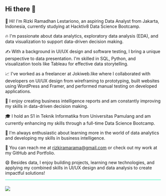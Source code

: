 ## Hi there 👋


👋 Hi! I'm Rizki Ramadhan Lestariono, an aspiring Data Analyst from Jakarta, Indonesia, currently studying at Hacktiv8 Data Science Bootcamp. 

🔥 I'm passionate about data analytics, exploratory data analysis (EDA), and data visualization to support data-driven decision making.

✍ With a background in UI/UX design and software testing, I bring a unique perspective to data presentation. I'm skilled in SQL, Python, and visualization tools like Tableau for effective data storytelling.

📈 I've worked as a freelancer at Jokiweb.like where I collaborated with developers on UI/UX design from wireframing to prototyping, built websites using WordPress and Framer, and performed manual testing on developed applications.

🚀 I enjoy creating business intelligence reports and am constantly improving my skills in data-driven decision making.

🎓 I hold an S1 in Teknik Informatika from Universitas Pamulang and am currently enhancing my skills through a full-time Data Science Bootcamp.

🎁 I'm always enthusiastic about learning more in the world of data analytics and developing my skills in business intelligence.

📧 You can reach me at rizkiramarama@gmail.com or check out my work at my GitHub and Portfolio.

😄 Besides data, I enjoy building projects, learning new technologies, and applying my combined skills in UI/UX design and data analysis to create impactful solutions!
<img src="github2.gif" width="1200" height="1">
<br>
<br>
<img src="github.gif" width="1200">
<!--
**rizkeyyy/rizkeyyy** is a ✨ _special_ ✨ repository because its `README.md` (this file) appears on your GitHub profile.

Here are some ideas to get you started:

- 🔭 I’m currently working on ...
- 🌱 I’m currently learning ...
- 👯 I’m looking to collaborate on ...
- 🤔 I’m looking for help with ...
- 💬 Ask me about ...
- 📫 How to reach me: ...
- 😄 Pronouns: ...
- ⚡ Fun fact: ...
-->
